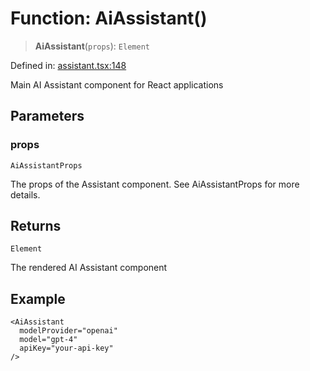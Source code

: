 # Function: AiAssistant()

> **AiAssistant**(`props`): `Element`

Defined in: [assistant.tsx:148](https://github.com/GeoDaCenter/openassistant/blob/a1bcfdf89aac2d64b3bda9cf92b96ead076def28/packages/ui/src/components/assistant.tsx#L148)

Main AI Assistant component for React applications

## Parameters

### props

`AiAssistantProps`

The props of the Assistant component. See AiAssistantProps for more details.

## Returns

`Element`

The rendered AI Assistant component

## Example

```tsx
<AiAssistant
  modelProvider="openai"
  model="gpt-4"
  apiKey="your-api-key"
/>
```
